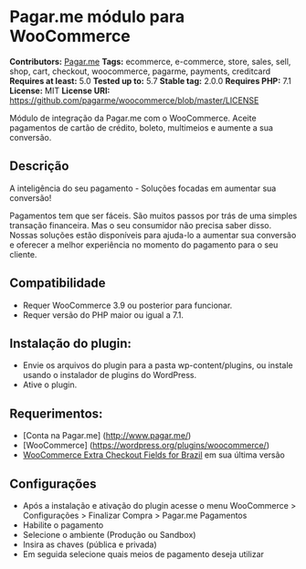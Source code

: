 # Pagar.me módulo para WooCommerce #
**Contributors:** [Pagar.me](https://profiles.wordpress.org/pagarme)
**Tags:** ecommerce, e-commerce, store, sales, sell, shop, cart, checkout, woocommerce, pagarme, payments, creditcard
**Requires at least:** 5.0
**Tested up to:** 5.7
**Stable tag:** 2.0.0
**Requires PHP:** 7.1
**License:** MIT
**License URI:** https://github.com/pagarme/woocommerce/blob/master/LICENSE

Módulo de integração da Pagar.me com o WooCommerce. Aceite pagamentos de cartão de crédito, boleto, multimeios e aumente a sua conversão.

## Descrição ##

A inteligência do seu pagamento - Soluções focadas em aumentar sua conversão!

Pagamentos tem que ser fáceis. São muitos passos por trás de uma simples transação financeira. Mas o seu consumidor não precisa saber disso. Nossas soluções estão disponíveis para ajuda-lo a aumentar sua conversão e oferecer a melhor experiência no momento do pagamento para o seu cliente.

## Compatibilidade ##

- Requer WooCommerce 3.9 ou posterior para funcionar.
- Requer versão do PHP maior ou igual a 7.1.

## Instalação do plugin: ##

- Envie os arquivos do plugin para a pasta wp-content/plugins, ou instale usando o instalador de plugins do WordPress.
- Ative o plugin.

## Requerimentos: ##

- [Conta na Pagar.me] (http://www.pagar.me/)
- [WooCommerce] (https://wordpress.org/plugins/woocommerce/)
- [WooCommerce Extra Checkout Fields for Brazil](https://wordpress.org/plugins/woocommerce-extra-checkout-fields-for-brazil/) em sua última versão

## Configurações ##

- Após a instalação e ativação do plugin acesse o menu WooCommerce > Configurações > Finalizar Compra > Pagar.me Pagamentos
- Habilite o pagamento
- Selecione o ambiente (Produção ou Sandbox)
- Insira as chaves (pública e privada)
- Em seguida selecione quais meios de pagamento deseja utilizar



